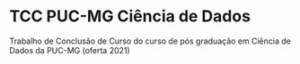 # TCC PUC-MG Ciência de Dados
Trabalho de Conclusão de Curso do curso de pós graduação em Ciência de Dados da PUC-MG (oferta 2021)
